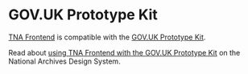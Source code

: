 # GOV.UK Prototype Kit

[TNA Frontend](tna-frontend.md) is compatible with the [GOV.UK Prototype Kit](https://prototype-kit.service.gov.uk/docs/).

Read about [using TNA Frontend with the GOV.UK Prototype Kit](https://design-system.nationalarchives.gov.uk/get-started/prototyping/) on the National Archives Design System.
